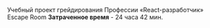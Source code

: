 Учебный проект грейдирования Профессии «React-разработчик» Escape Room
**Затраченное время** - 24 часа 42 мин.
